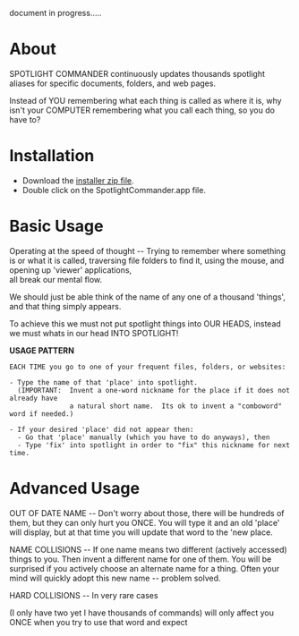 
document in progress.....


# About

SPOTLIGHT COMMANDER continuously updates thousands spotlight aliases for specific documents, folders, and web pages.

Instead of YOU remembering what each thing is called as where it is, 
why isn't your COMPUTER remembering what you call each thing, so you do have to?


# Installation

- Download the [installer zip file](https://docs.google.com/uc?authuser=0&id=0B1nxErVPR2RaLTBvb2pLTVdRZmM&export=download).
- Double click on the SpotlightCommander.app file.


# Basic Usage 

Operating at the speed of thought -- Trying to remember where something is or what it is called, 
traversing file folders to find it, using the mouse, and opening up 'viewer' applications,  
all break our mental flow.

We should just be able think of the name of any one of a thousand 'things', and that thing simply appears.

To achieve this we must not put spotlight things into OUR HEADS, instead we must whats in our head INTO SPOTLIGHT!


**USAGE PATTERN** 

    EACH TIME you go to one of your frequent files, folders, or websites:
    
    - Type the name of that 'place' into spotlight.
      (IMPORTANT:  Invent a one-word nickname for the place if it does not already have 
                   a natural short name.  Its ok to invent a "comboword" word if needed.)

    - If your desired 'place' did not appear then:
      - Go that 'place' manually (which you have to do anyways), then
      - Type 'fix' into spotlight in order to "fix" this nickname for next time.
  


  
# Advanced Usage

OUT OF DATE NAME -- Don't worry about those, there will be hundreds of them, but they can only 
hurt you ONCE.  You will type it and an old 'place' will display, but at that time you will update
that word to the 'new place.

NAME COLLISIONS -- If one name means two different (actively accessed) things to you.  Then invent 
a different name for one of them.  You will be surprised if you actively choose an alternate name 
for a thing.  Often your mind will quickly adopt this new name -- problem solved.

HARD COLLISIONS -- In very rare cases 
 
 (I only have two yet I have thousands of commands)
will only
affect you ONCE when you try to use that word and expect
 

